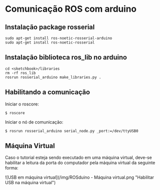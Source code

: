 # Comunicação ROS com arduino

## Instalação package rosserial

```SHELL
sudo apt-get install ros-noetic-rosserial-arduino
sudo apt-get install ros-noetic-rosserial
```
## Instalação biblioteca ros_lib no arduino

```SHELL
cd <sketchbook>/libraries
rm -rf ros_lib
rosrun rosserial_arduino make_libraries.py .
```

## Habilitando a comunicação

Iniciar o roscore:

```SHELL
$ roscore
```

Iniciar o nó de comunicação:

```SHELL
$ rosrun rosserial_arduino serial_node.py _port:=/dev/ttyUSB0
```

## Máquina Virtual

Caso o tutorial esteja sendo executado em uma máquina virtual, deve-se habilitar a leitura da porta do computador pela máquina virtual da seguinte forma:

![USB em máquina virtual](/img/ROSduino - Máquina virtual.png "Habilitar USB na máquina virtual")
